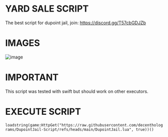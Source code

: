 # YARD SALE SCRIPT

The best script for dupoint jail, join: https://discord.gg/T57cbGDJZb

# IMAGES

![image](https://github.com/user-attachments/assets/892bbf34-c3ad-4b4c-97ff-7db1859a9495)

# IMPORTANT

This script was tested with swift but should work on other executors.

# EXECUTE SCRIPT

`loadstring(game:HttpGet("https://raw.githubusercontent.com/decentholograms/DupointJail-Script/refs/heads/main/DupointJail.lua", true))()`



